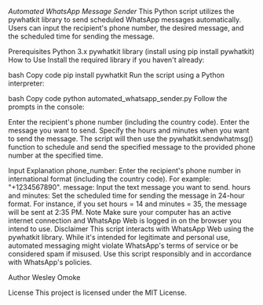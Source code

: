 *Automated WhatsApp Message Sender*
This Python script utilizes the pywhatkit library to send scheduled WhatsApp messages automatically. Users can input the recipient's phone number, the desired message, and the scheduled time for sending the message.

Prerequisites
Python 3.x
pywhatkit library (install using pip install pywhatkit)
How to Use
Install the required library if you haven't already:

bash
Copy code
pip install pywhatkit
Run the script using a Python interpreter:

bash
Copy code
python automated_whatsapp_sender.py
Follow the prompts in the console:

Enter the recipient's phone number (including the country code).
Enter the message you want to send.
Specify the hours and minutes when you want to send the message.
The script will then use the pywhatkit.sendwhatmsg() function to schedule and send the specified message to the provided phone number at the specified time.

Input Explanation
phone_number: Enter the recipient's phone number in international format (including the country code). For example: "+1234567890".
message: Input the text message you want to send.
hours and minutes: Set the scheduled time for sending the message in 24-hour format. For instance, if you set hours = 14 and minutes = 35, the message will be sent at 2:35 PM.
Note
Make sure your computer has an active internet connection and WhatsApp Web is logged in on the browser you intend to use.
Disclaimer
This script interacts with WhatsApp Web using the pywhatkit library. While it's intended for legitimate and personal use, automated messaging might violate WhatsApp's terms of service or be considered spam if misused. Use this script responsibly and in accordance with WhatsApp's policies.

Author
Wesley Omoke

License
This project is licensed under the MIT License.
